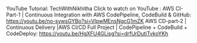 YouTube Tutorial: TechWithNikhitha
Click to watch on YouTube :
AWS CI-Part-1 | Continuous Integration with AWS CodePipeline, CodeBuild & GitHub:  https://youtu.be/no-sywsGYBo?si=VlpwMEnsNgcG1mZK
AWS CD-part-2 | Continuous Delivery |AWS CI/CD Full Project | CodePipeline + CodeBuild + CodeDeploy: https://youtu.be/HgXFU4GLisg?si=drfUrDutiTvkoYKh
